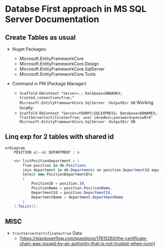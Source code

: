 # Databse First approach in MS SQL Server Documentation


## Create Tables as usual

- Nuget Packages:
    - Microsoft.EntityFrameworkCore
    - Microsoft.EntityFrameworkCore.Design
    - Microsoft.EntityFrameworkCore.SqlServer
    - Microsoft.EntityFrameworkCore.Tools

- Command in PM (Package Manager)
    - `Scaffold-DbContext "Server=.; Database=DBNAMEX; trusted_connection=True;" Microsoft.EntityFrameworkCore.SqlServer -OutputDir DB`
    Working locally:
    - `Scaffold-DbContext "Server=YOURPC\SQLEXPRESS; Database=DBNAMEX; TrustServerCertificate=True; user id=admin;password=passw0rd" Microsoft.EntityFrameworkCore.SqlServer -OutputDir DB`

## Linq exp for 2 tables with shared id

```mermaid
erDiagram
    POSITION o|--o| DEPARTMENT : x
```

```cs
    var listPositionDepartment = (
        from position in db.Positions
        join department in db.Departments on position.DepartmentId equals department.Id
        select new PositionDepartmentDto
        {
            PositionID = position.Id,
            PositionName = position.PositionName,
            DepartmentId = position.DepartmentId,
            DepartmentName = department.DepartmentName
        }
    ).ToList();
```

## MISC

- `TrustServerCertificate=True` Data
    - [https://stackoverflow.com/questions/17615260/the-certificate-chain-was-issued-by-an-authority-that-is-not-trusted-when-conn]